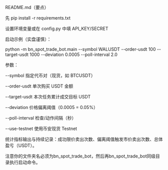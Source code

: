 README.md（要点）

先 pip install -r requirements.txt

设置环境变量或在 config.py 中填 API_KEY/SECRET

启动示例（实盘谨慎）：

python -m bn_spot_trade_bot.main --symbol WALUSDT --order-usdt 100 --target-usdt 1000 --deviation 0.0005 --poll-interval 2.0


参数：

--symbol 指定代币对（现货，如 BTCUSDT）

--order-usdt 单次购买 USDT 金额

--target-usdt 本次任务累计成交目标 USDT

--deviation 价格偏离阈值（0.0005 = 0.05%）

--poll-interval 检查/动作间隔（秒）

--use-testnet 使用币安现货 Testnet

统计指标输出与持续记录：成功限价卖出次数、偏离阈值触发市价卖出次数、总体盈亏（USDT）。

注意你的文件夹名必须为bn_spot_trade_bot，然后再bn_spot_trade_bot同级目录执行启动命令。
